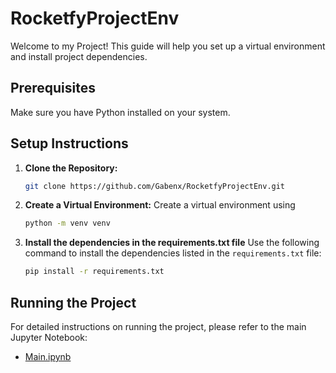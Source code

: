 # RocketfyProjectEnv

Welcome to my Project! This guide will help you set up a virtual environment and install project dependencies.

## Prerequisites

Make sure you have Python installed on your system.

## Setup Instructions

1. **Clone the Repository:**
   ```bash
   git clone https://github.com/Gabenx/RocketfyProjectEnv.git

2. **Create a Virtual Environment:**
   Create a virtual environment using
   
   ```bash
   python -m venv venv

4. **Install the dependencies in the requirements.txt file**
   Use the following command to install the dependencies listed in the `requirements.txt` file:

   ```bash
   pip install -r requirements.txt

## Running the Project

For detailed instructions on running the project, please refer to the main Jupyter Notebook:
- [Main.ipynb](src/Main.ipynb)
